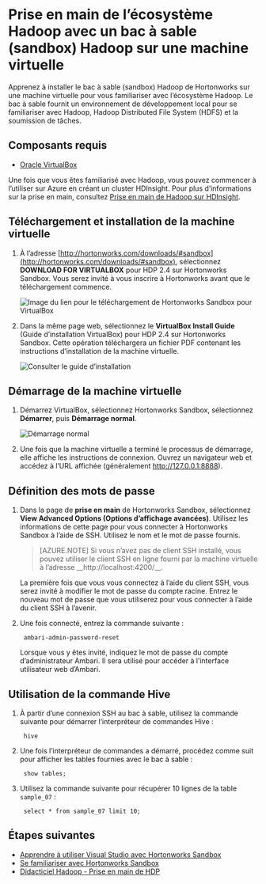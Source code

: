 <properties
	pageTitle="Utilisation d’un bac à sable (sandbox) Hadoop pour en savoir plus sur Hadoop | Microsoft Azure"
	description="Pour en savoir plus sur l’utilisation de l’écosystème Hadoop, vous pouvez configurer un bac à sable (sandbox) Hadoop à partir de Hortonworks sur une machine virtuelle Azure. "
	keywords="émulateur Hadoop, bac à sable (sandbox) hadoop"
	editor="cgronlun"
	manager="jhubbard"
	services="hdinsight"
	authors="nitinme"
	documentationCenter=""
	tags="azure-portal"/>

<tags
	ms.service="hdinsight"
	ms.workload="big-data"
	ms.tgt_pltfrm="na"
	ms.devlang="na"
	ms.topic="article"
	ms.date="08/24/2016"
	ms.author="nitinme"/>

# Prise en main de l’écosystème Hadoop avec un bac à sable (sandbox) Hadoop sur une machine virtuelle

Apprenez à installer le bac à sable (sandbox) Hadoop de Hortonworks sur une machine virtuelle pour vous familiariser avec l’écosystème Hadoop. Le bac à sable fournit un environnement de développement local pour se familiariser avec Hadoop, Hadoop Distributed File System (HDFS) et la soumission de tâches.

## Composants requis

* [Oracle VirtualBox](https://www.virtualbox.org/)

Une fois que vous êtes familiarisé avec Hadoop, vous pouvez commencer à l’utiliser sur Azure en créant un cluster HDInsight. Pour plus d’informations sur la prise en main, consultez [Prise en main de Hadoop sur HDInsight](hdinsight-hadoop-linux-tutorial-get-started.md).

## Téléchargement et installation de la machine virtuelle

1. À l’adresse [http://hortonworks.com/downloads/#sandbox](http://hortonworks.com/downloads/#sandbox), sélectionnez __DOWNLOAD FOR VIRTUALBOX__ pour HDP 2.4 sur Hortonworks Sandbox. Vous serez invité à vous inscrire à Hortonworks avant que le téléchargement commence.

    ![Image du lien pour le téléchargement de Hortonworks Sandbox pour VirtualBox](./media/hdinsight-hadoop-emulator-get-started/download-sandbox.png)

2. Dans la même page web, sélectionnez le __VirtualBox Install Guide__ (Guide d’installation VirtualBox) pour HDP 2.4 sur Hortonworks Sandbox. Cette opération téléchargera un fichier PDF contenant les instructions d’installation de la machine virtuelle.

    ![Consulter le guide d’installation](./media/hdinsight-hadoop-emulator-get-started/view-install-guide.png)

## Démarrage de la machine virtuelle

1. Démarrez VirtualBox, sélectionnez Hortonworks Sandbox, sélectionnez __Démarrer__, puis __Démarrage normal__.

    ![Démarrage normal](./media/hdinsight-hadoop-emulator-get-started/normal-start.png)

2. Une fois que la machine virtuelle a terminé le processus de démarrage, elle affiche les instructions de connexion. Ouvrez un navigateur web et accédez à l’URL affichée (généralement http://127.0.0.1:8888).

## Définition des mots de passe

1. Dans la page de __prise en main__ de Hortonworks Sandbox, sélectionnez __View Advanced Options (Options d’affichage avancées)__. Utilisez les informations de cette page pour vous connecter à Hortonworks Sandbox à l’aide de SSH. Utilisez le nom et le mot de passe fournis.

    > [AZURE.NOTE] Si vous n’avez pas de client SSH installé, vous pouvez utiliser le client SSH en ligne fourni par la machine virtuelle à l’adresse \_\_http://localhost:4200/__.

    La première fois que vous vous connectez à l’aide du client SSH, vous serez invité à modifier le mot de passe du compte racine. Entrez le nouveau mot de passe que vous utiliserez pour vous connecter à l’aide du client SSH à l’avenir.

2. Une fois connecté, entrez la commande suivante :

        ambari-admin-password-reset
    
    Lorsque vous y êtes invité, indiquez le mot de passe du compte d’administrateur Ambari. Il sera utilisé pour accéder à l’interface utilisateur web d’Ambari.

## Utilisation de la commande Hive

1. À partir d’une connexion SSH au bac à sable, utilisez la commande suivante pour démarrer l’interpréteur de commandes Hive :

        hive

2. Une fois l’interpréteur de commandes a démarré, procédez comme suit pour afficher les tables fournies avec le bac à sable :

        show tables;

3. Utilisez la commande suivante pour récupérer 10 lignes de la table `sample_07` :

        select * from sample_07 limit 10;

## Étapes suivantes

* [Apprendre à utiliser Visual Studio avec Hortonworks Sandbox](hdinsight-hadoop-emulator-visual-studio.md)
* [Se familiariser avec Hortonworks Sandbox](http://hortonworks.com/hadoop-tutorial/learning-the-ropes-of-the-hortonworks-sandbox/)
* [Didacticiel Hadoop - Prise en main de HDP](http://hortonworks.com/hadoop-tutorial/hello-world-an-introduction-to-hadoop-hcatalog-hive-and-pig/)

<!---HONumber=AcomDC_0921_2016-->